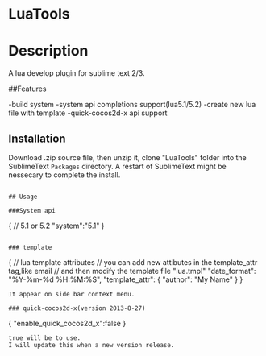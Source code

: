 LuaTools
========

# Description

A lua develop plugin for sublime text 2/3.

##Features

-build system
-system api completions support(lua5.1/5.2)
-create new lua file with template
-quick-cocos2d-x api support

## Installation

Download .zip source file, then unzip it, clone "LuaTools" folder into the SublimeText ```Packages``` directory.  A restart of SublimeText might be nessecary to complete the install.
```

## Usage

###System api

```
{
	// 5.1 or 5.2
	"system":"5.1"
}
```

### template
```
{
    // lua template attributes
    // you can add new attibutes in the template_attr tag,like email
    // and then modify the template file "lua.tmpl"
    "date_format": "%Y-%m-%d %H:%M:%S",
    "template_attr": {
        "author": "My Name"
    }
}
```
It appear on side bar context menu.

### quick-cocos2d-x(version 2013-8-27)
```
{
    "enable_quick_cocos2d_x":false
}
```
true will be to use.
I will update this when a new version release.
